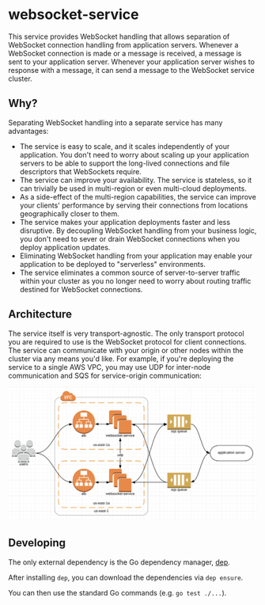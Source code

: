# websocket-service

This service provides WebSocket handling that allows separation of WebSocket connection handling from application servers. Whenever a WebSocket connection is made or a message is received, a message is sent to your application server. Whenever your application server wishes to response with a message, it can send a message to the WebSocket service cluster.

## Why?

Separating WebSocket handling into a separate service has many advantages:

* The service is easy to scale, and it scales independently of your application. You don't need to worry about scaling up your application servers to be able to support the long-lived connections and file descriptors that WebSockets require.
* The service can improve your availability. The service is stateless, so it can trivially be used in multi-region or even multi-cloud deployments.
* As a side-effect of the multi-region capabilities, the service can improve your clients' performance by serving their connections from locations geographically closer to them.
* The service makes your application deployments faster and less disruptive. By decoupling WebSocket handling from your business logic, you don't need to sever or drain WebSocket connections when you deploy application updates.
* Eliminating WebSocket handling from your application may enable your application to be deployed to "serverless" environments.
* The service eliminates a common source of server-to-server traffic within your cluster as you no longer need to worry about routing traffic destined for WebSocket connections.

## Architecture

The service itself is very transport-agnostic. The only transport protocol you are required to use is the WebSocket protocol for client connections. The service can communicate with your origin or other nodes within the cluster via any means you'd like. For example, if you're deploying the service to a single AWS VPC, you may use UDP for inter-node communication and SQS for service-origin communication:

![Example Deployment](example-deployment.png)

## Developing

The only external dependency is the Go dependency manager, [dep](https://github.com/golang/dep).

After installing `dep`, you can download the dependencies via `dep ensure`.

You can then use the standard Go commands (e.g. `go test ./...`).
